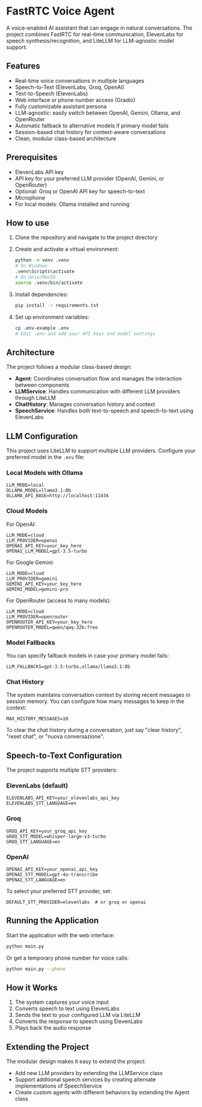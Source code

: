 # FastRTC Voice Agent

A voice-enabled AI assistant that can engage in natural conversations. The project combines FastRTC for real-time communication, ElevenLabs for speech synthesis/recognition, and LiteLLM for LLM-agnostic model support.

## Features

- Real-time voice conversations in multiple languages
- Speech-to-Text (ElevenLabs, Groq, OpenAI)
- Text-to-Speech (ElevenLabs)
- Web interface or phone number access (Gradio)
- Fully customizable assistant persona
- LLM-agnostic: easily switch between OpenAI, Gemini, Ollama, and OpenRouter
- Automatic fallback to alternative models if primary model fails
- Session-based chat history for context-aware conversations
- Clean, modular class-based architecture

## Prerequisites
- ElevenLabs API key
- API key for your preferred LLM provider (OpenAI, Gemini, or OpenRouter)
- Optional: Groq or OpenAI API key for speech-to-text
- Microphone
- For local models: Ollama installed and running

## How to use

1. Clone the repository and navigate to the project directory

2. Create and activate a virtual environment:
   ```bash
   python -m venv .venv
   # On Windows
   .venv\Scripts\activate
   # On Unix/MacOS
   source .venv/bin/activate
   ```

3. Install dependencies:
   ```bash
   pip install -r requirements.txt
   ```

4. Set up environment variables:
   ```bash
   cp .env-example .env
   # Edit .env and add your API keys and model settings
   ```

## Architecture

The project follows a modular class-based design:

- **Agent**: Coordinates conversation flow and manages the interaction between components
- **LLMService**: Handles communication with different LLM providers through LiteLLM
- **ChatHistory**: Manages conversation history and context
- **SpeechService**: Handles both text-to-speech and speech-to-text using ElevenLabs

## LLM Configuration

This project uses LiteLLM to support multiple LLM providers. Configure your preferred model in the `.env` file:

### Local Models with Ollama

```
LLM_MODE=local
OLLAMA_MODEL=llama3.1:8b
OLLAMA_API_BASE=http://localhost:11434
```

### Cloud Models

For OpenAI:
```
LLM_MODE=cloud
LLM_PROVIDER=openai
OPENAI_API_KEY=your_key_here
OPENAI_LLM_MODEL=gpt-3.5-turbo
```

For Google Gemini:
```
LLM_MODE=cloud
LLM_PROVIDER=gemini
GEMINI_API_KEY=your_key_here
GEMINI_MODEL=gemini-pro
```

For OpenRouter (access to many models):
```
LLM_MODE=cloud
LLM_PROVIDER=openrouter
OPENROUTER_API_KEY=your_key_here
OPENROUTER_MODEL=qwen/qwq-32b:free
```

### Model Fallbacks

You can specify fallback models in case your primary model fails:

```
LLM_FALLBACKS=gpt-3.5-turbo,ollama/llama3.1:8b
```

### Chat History

The system maintains conversation context by storing recent messages in session memory. 
You can configure how many messages to keep in the context:

```
MAX_HISTORY_MESSAGES=10
```

To clear the chat history during a conversation, just say "clear history", "reset chat", or "nuova conversazione".

## Speech-to-Text Configuration

The project supports multiple STT providers:

### ElevenLabs (default)
```
ELEVENLABS_API_KEY=your_elevenlabs_api_key
ELEVENLABS_STT_LANGUAGE=en
```

### Groq
```
GROQ_API_KEY=your_groq_api_key
GROQ_STT_MODEL=whisper-large-v3-turbo
GROQ_STT_LANGUAGE=en
```

### OpenAI
```
OPENAI_API_KEY=your_openai_api_key
OPENAI_STT_MODEL=gpt-4o-transcribe
OPENAI_STT_LANGUAGE=en
```

To select your preferred STT provider, set:
```
DEFAULT_STT_PROVIDER=elevenlabs  # or groq or openai
```

## Running the Application

Start the application with the web interface:
```bash
python main.py
```

Or get a temporary phone number for voice calls:
```bash
python main.py --phone
```

## How it Works

1. The system captures your voice input
2. Converts speech to text using ElevenLabs
3. Sends the text to your configured LLM via LiteLLM
4. Converts the response to speech using ElevenLabs
5. Plays back the audio response

## Extending the Project

The modular design makes it easy to extend the project:

- Add new LLM providers by extending the LLMService class
- Support additional speech services by creating alternate implementations of SpeechService
- Create custom agents with different behaviors by extending the Agent class